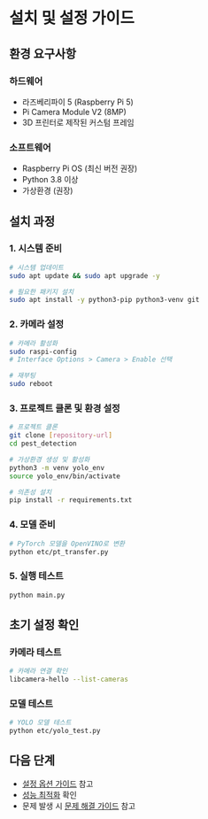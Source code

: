 # 설치 및 설정 가이드

## 환경 요구사항

### 하드웨어
- 라즈베리파이 5 (Raspberry Pi 5)
- Pi Camera Module V2 (8MP)
- 3D 프린터로 제작된 커스텀 프레임

### 소프트웨어
- Raspberry Pi OS (최신 버전 권장)
- Python 3.8 이상
- 가상환경 (권장)

## 설치 과정

### 1. 시스템 준비
```bash
# 시스템 업데이트
sudo apt update && sudo apt upgrade -y

# 필요한 패키지 설치
sudo apt install -y python3-pip python3-venv git
```

### 2. 카메라 설정
```bash
# 카메라 활성화
sudo raspi-config
# Interface Options > Camera > Enable 선택

# 재부팅
sudo reboot
```

### 3. 프로젝트 클론 및 환경 설정
```bash
# 프로젝트 클론
git clone [repository-url]
cd pest_detection

# 가상환경 생성 및 활성화
python3 -m venv yolo_env
source yolo_env/bin/activate

# 의존성 설치
pip install -r requirements.txt
```

### 4. 모델 준비
```bash
# PyTorch 모델을 OpenVINO로 변환
python etc/pt_transfer.py
```

### 5. 실행 테스트
```bash
python main.py
```

## 초기 설정 확인

### 카메라 테스트
```bash
# 카메라 연결 확인
libcamera-hello --list-cameras
```

### 모델 테스트
```bash
# YOLO 모델 테스트
python etc/yolo_test.py
```

## 다음 단계
- [설정 옵션 가이드](configuration.md) 참고
- [성능 최적화](performance.md) 확인
- 문제 발생 시 [문제 해결 가이드](troubleshooting.md) 참고

